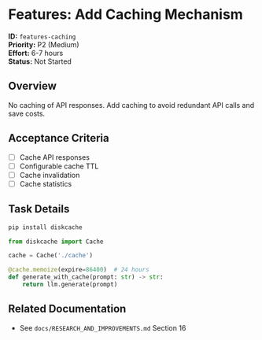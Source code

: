 # Features: Add Caching Mechanism

**ID:** `features-caching`  
**Priority:** P2 (Medium)  
**Effort:** 6-7 hours  
**Status:** Not Started

## Overview

No caching of API responses. Add caching to avoid redundant API calls and save costs.

## Acceptance Criteria

- [ ] Cache API responses
- [ ] Configurable cache TTL
- [ ] Cache invalidation
- [ ] Cache statistics

## Task Details

```bash
pip install diskcache
```

```python
from diskcache import Cache

cache = Cache('./cache')

@cache.memoize(expire=86400)  # 24 hours
def generate_with_cache(prompt: str) -> str:
    return llm.generate(prompt)
```

## Related Documentation

- See `docs/RESEARCH_AND_IMPROVEMENTS.md` Section 16
